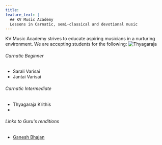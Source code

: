 ```yaml
---
title: 
feature_text: |
  ## KV Music Academy
  Lessons in Carnatic, semi-classical and devotional music
---
```


KV Music Academy strives to educate aspiring musicians in a nurturing environment. We are accepting students for the following:
<img src="{{ site.baseurl }}/assets/Thyagaraja.jpeg" alt="Thyagaraja"/>
###### Carnatic Beginner

- Sarali Varisai
- Jantai Varisai


###### Carnatic Intermediate

- Thyagaraja Krithis
- 

###### Links to Guru's renditions
- [Ganesh Bhajan](https://youtu.be/4G8PK2wepaA)

